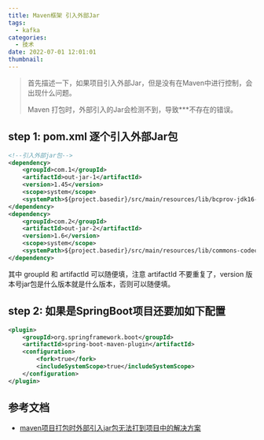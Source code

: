 ```yaml
---
title: Maven框架 引入外部Jar
tags:
  - kafka
categories:
  - 技术
date: 2022-07-01 12:01:01
thumbnail:
---
```


> 首先描述一下，如果项目引入外部Jar，但是没有在Maven中进行控制，会出现什么问题。
>
> Maven 打包时，外部引入的Jar会检测不到，导致\*\*\*不存在的错误。

## step 1: pom.xml 逐个引入外部Jar包

```xml
<!--引入外部jar包-->
<dependency>
    <groupId>com.1</groupId>
    <artifactId>out-jar-1</artifactId>
    <version>1.45</version>
    <scope>system</scope>
    <systemPath>${project.basedir}/src/main/resources/lib/bcprov-jdk16-1.45.jar</systemPath>
</dependency>
<dependency>
    <groupId>com.2</groupId>
    <artifactId>out-jar-2</artifactId>
    <version>1.6</version>
    <scope>system</scope>
    <systemPath>${project.basedir}/src/main/resources/lib/commons-codec-1.6.jar</systemPath>
</dependency>
```

其中 groupId 和 artifactId 可以随便填，注意 artifactId 不要重复了，version 版本号jar包是什么版本就是什么版本，否则可以随便填。

## step 2: 如果是SpringBoot项目还要加如下配置

```xml
<plugin>
    <groupId>org.springframework.boot</groupId>
    <artifactId>spring-boot-maven-plugin</artifactId>
    <configuration>
        <fork>true</fork>
        <includeSystemScope>true</includeSystemScope>
    </configuration>
</plugin>
```

## 参考文档

- [maven项目打包时外部引入jar包无法打到项目中的解决方案](https://blog.csdn.net/weixin_42135693/article/details/106643695)
